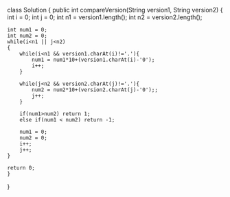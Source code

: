 class Solution {
    public int compareVersion(String version1, String version2) {
        int i = 0; 
    int j = 0;
    int n1 = version1.length(); 
    int n2 = version2.length();
    
    int num1 = 0;
    int num2 = 0;
    while(i<n1 || j<n2)
    {
        while(i<n1 && version1.charAt(i)!='.'){
            num1 = num1*10+(version1.charAt(i)-'0');
            i++;
        }
        
        while(j<n2 && version2.charAt(j)!='.'){
            num2 = num2*10+(version2.charAt(j)-'0');;
            j++;
        }
        
        if(num1>num2) return 1;
        else if(num1 < num2) return -1;
        
        num1 = 0;
        num2 = 0;
        i++;
        j++;
    }
    
    return 0;
    }
}
